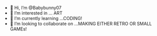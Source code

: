 - 👋 Hi, I’m @Babybunny07
- 👀 I’m interested in ... ART
- 🌱 I’m currently learning ...CODING! 
- 💞️ I’m looking to collaborate on ...MAKING EITHER RETRO OR SMALL GAMEs!

<!---
Babybunny07/Babybunny07 is a ✨ special ✨ repository because its `README.md` (this file) appears on your GitHub profile.
You can click the Preview link to take a look at your changes.
--->

